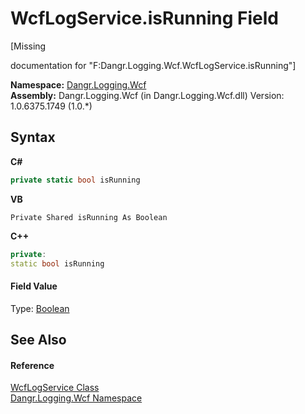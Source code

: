 # WcfLogService.isRunning Field
 

\[Missing <summary> documentation for "F:Dangr.Logging.Wcf.WcfLogService.isRunning"\]

**Namespace:**&nbsp;<a href="N_Dangr_Logging_Wcf">Dangr.Logging.Wcf</a><br />**Assembly:**&nbsp;Dangr.Logging.Wcf (in Dangr.Logging.Wcf.dll) Version: 1.0.6375.1749 (1.0.*)

## Syntax

**C#**<br />
``` C#
private static bool isRunning
```

**VB**<br />
``` VB
Private Shared isRunning As Boolean
```

**C++**<br />
``` C++
private:
static bool isRunning
```


#### Field Value
Type: <a href="http://msdn2.microsoft.com/en-us/library/a28wyd50" target="_blank">Boolean</a>

## See Also


#### Reference
<a href="T_Dangr_Logging_Wcf_WcfLogService">WcfLogService Class</a><br /><a href="N_Dangr_Logging_Wcf">Dangr.Logging.Wcf Namespace</a><br />
